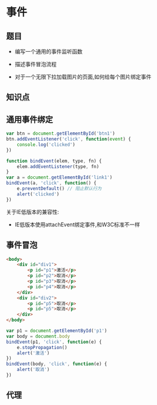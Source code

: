 # 事件

## 题目

- 编写一个通用的事件监听函数

- 描述事件冒泡流程

- 对于一个无限下拉加载图片的页面,如何给每个图片绑定事件

## 知识点

## 通用事件绑定

``` javascript
var btn = document.getElementById('btn1')
btn.addEventListener('click', function(event) {
    console.log('clicked')
})

function bindEvent(elem, type, fn) {
    elem.addEventListener(type, fn)
}
var a = document.getElementById('link1')
bindEvent(a, 'click', function() {
    e.preventDefault() // 阻止默认行为
    alert('clicked')
})
```

关于IE低版本的兼容性:

- IE低版本使用attachEvent绑定事件,和W3C标准不一样

## 事件冒泡

``` html
<body>
    <div id="div1">
        <p id="p1">激活</p>
        <p id="p2">取消</p>
        <p id="p3">取消</p>
        <p id="p4">取消</p>
    </div>
    <div id="div2">
        <p id="p5">取消</p>
        <p id="p5">取消</p>
    </div>
</body>
```

``` javascript
var p1 = document.getElementById('p1')
var body = document.body
bindEvent(p1, 'click', function(e) {
    e.stopPropagation()
    alert('激活')
})
bindEvent(body, 'click', function(e) {
    alert('取消')
})
```

## 代理